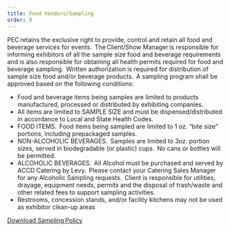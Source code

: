 ```yaml
---
title: Food Vendors/Sampling
order: 9
---
```


PEC retains the exclusive right to provide, control and retain all food and beverage services for events.  The Client/Show Manager is responsible for informing exhibitors of all the sample size food and beverage requirements and is also responsible for obtaining all health permits required for food and beverage sampling.  Written authorization is required for distribution of sample size food and/or beverage products.  A sampling program shall be approved based on the following conditions:

- Food and beverage items being samples are limited to products manufactured, processed or distributed by exhibiting companies.
- All items are limited to SAMPLE SIZE and must be dispensed/distributed in accordance to Local and State Health Codes.
- FOOD ITEMS.  Food items being sampled are limited to 1 oz. “bite size” portions, including prepackaged samples.
- NON-ALCOHOLIC BEVERAGES.  Samples are limited to 3oz. portion sizes, served in biodegradable (or plastic) cups.  No cans or bottles will be permitted.
- ALCOHOLIC BEVERAGES.  All Alcohol must be purchased and served by ACCD Catering by Levy.  Please contact your Catering Sales Manager for any Alcoholic Sampling requests.  Client is responsible for utilities, drayage, equipment needs, permits and the disposal of trash/waste and other related fees to support sampling activities.
- Restrooms, concession stands, and/or facility kitchens may not be used as exhibitor clean-up areas

[Download Sampling Policy](https://s3.amazonaws.com/assets.palmereventscenter.com/2021/2020_Catering_Sampling_Policy.pdf)
